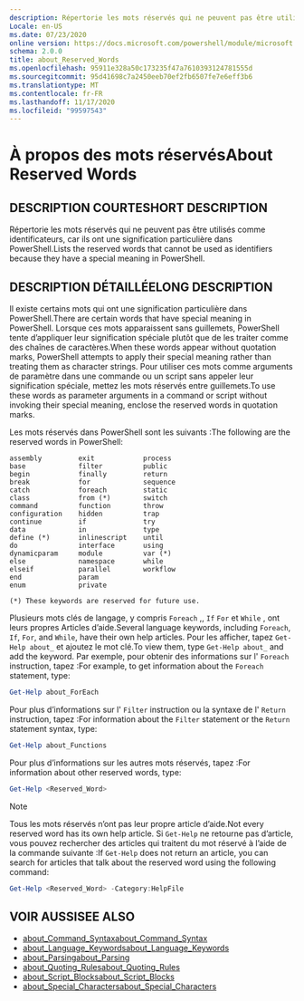 ```yaml
---
description: Répertorie les mots réservés qui ne peuvent pas être utilisés comme identificateurs, car ils ont une signification particulière dans PowerShell.
Locale: en-US
ms.date: 07/23/2020
online version: https://docs.microsoft.com/powershell/module/microsoft.powershell.core/about/about_reserved_words?view=powershell-7.2&WT.mc_id=ps-gethelp
schema: 2.0.0
title: about_Reserved_Words
ms.openlocfilehash: 95911e328a50c173235f47a7610393124781555d
ms.sourcegitcommit: 95d41698c7a2450eeb70ef2fb6507fe7e6eff3b6
ms.translationtype: MT
ms.contentlocale: fr-FR
ms.lasthandoff: 11/17/2020
ms.locfileid: "99597543"
---
```

# <a name="about-reserved-words"></a><span data-ttu-id="0830b-103">À propos des mots réservés</span><span class="sxs-lookup"><span data-stu-id="0830b-103">About Reserved Words</span></span>

## <a name="short-description"></a><span data-ttu-id="0830b-104">DESCRIPTION COURTE</span><span class="sxs-lookup"><span data-stu-id="0830b-104">SHORT DESCRIPTION</span></span>
<span data-ttu-id="0830b-105">Répertorie les mots réservés qui ne peuvent pas être utilisés comme identificateurs, car ils ont une signification particulière dans PowerShell.</span><span class="sxs-lookup"><span data-stu-id="0830b-105">Lists the reserved words that cannot be used as identifiers because they have a special meaning in PowerShell.</span></span>

## <a name="long-description"></a><span data-ttu-id="0830b-106">DESCRIPTION DÉTAILLÉE</span><span class="sxs-lookup"><span data-stu-id="0830b-106">LONG DESCRIPTION</span></span>

<span data-ttu-id="0830b-107">Il existe certains mots qui ont une signification particulière dans PowerShell.</span><span class="sxs-lookup"><span data-stu-id="0830b-107">There are certain words that have special meaning in PowerShell.</span></span> <span data-ttu-id="0830b-108">Lorsque ces mots apparaissent sans guillemets, PowerShell tente d’appliquer leur signification spéciale plutôt que de les traiter comme des chaînes de caractères.</span><span class="sxs-lookup"><span data-stu-id="0830b-108">When these words appear without quotation marks, PowerShell attempts to apply their special meaning rather than treating them as character strings.</span></span> <span data-ttu-id="0830b-109">Pour utiliser ces mots comme arguments de paramètre dans une commande ou un script sans appeler leur signification spéciale, mettez les mots réservés entre guillemets.</span><span class="sxs-lookup"><span data-stu-id="0830b-109">To use these words as parameter arguments in a command or script without invoking their special meaning, enclose the reserved words in quotation marks.</span></span>

<span data-ttu-id="0830b-110">Les mots réservés dans PowerShell sont les suivants :</span><span class="sxs-lookup"><span data-stu-id="0830b-110">The following are the reserved words in PowerShell:</span></span>

```
assembly         exit            process
base             filter          public
begin            finally         return
break            for             sequence
catch            foreach         static
class            from (*)        switch
command          function        throw
configuration    hidden          trap
continue         if              try
data             in              type
define (*)       inlinescript    until
do               interface       using
dynamicparam     module          var (*)
else             namespace       while
elseif           parallel        workflow
end              param
enum             private

(*) These keywords are reserved for future use.
```

<span data-ttu-id="0830b-111">Plusieurs mots clés de langage, y compris `Foreach` ,, `If` `For` et `While` , ont leurs propres Articles d’aide.</span><span class="sxs-lookup"><span data-stu-id="0830b-111">Several language keywords, including `Foreach`, `If`, `For`, and `While`, have their own help articles.</span></span> <span data-ttu-id="0830b-112">Pour les afficher, tapez `Get-Help about_` et ajoutez le mot clé.</span><span class="sxs-lookup"><span data-stu-id="0830b-112">To view them, type `Get-Help about_` and add the keyword.</span></span> <span data-ttu-id="0830b-113">Par exemple, pour obtenir des informations sur l' `Foreach` instruction, tapez :</span><span class="sxs-lookup"><span data-stu-id="0830b-113">For example, to get information about the `Foreach` statement, type:</span></span>

```powershell
Get-Help about_ForEach
```

<span data-ttu-id="0830b-114">Pour plus d’informations sur l' `Filter` instruction ou la syntaxe de l' `Return` instruction, tapez :</span><span class="sxs-lookup"><span data-stu-id="0830b-114">For information about the `Filter` statement or the `Return` statement syntax, type:</span></span>

```powershell
Get-Help about_Functions
```

<span data-ttu-id="0830b-115">Pour plus d’informations sur les autres mots réservés, tapez :</span><span class="sxs-lookup"><span data-stu-id="0830b-115">For information about other reserved words, type:</span></span>

```powershell
Get-Help <Reserved_Word>
```

> [!NOTE]
> <span data-ttu-id="0830b-116">Tous les mots réservés n’ont pas leur propre article d’aide.</span><span class="sxs-lookup"><span data-stu-id="0830b-116">Not every reserved word has its own help article.</span></span> <span data-ttu-id="0830b-117">Si `Get-Help` ne retourne pas d’article, vous pouvez rechercher des articles qui traitent du mot réservé à l’aide de la commande suivante :</span><span class="sxs-lookup"><span data-stu-id="0830b-117">If `Get-Help` does not return an article, you can search for articles that talk about the reserved word using the following command:</span></span>
>
> ```powershell
> Get-Help <Reserved_Word> -Category:HelpFile
> ```

## <a name="see-also"></a><span data-ttu-id="0830b-118">VOIR AUSSI</span><span class="sxs-lookup"><span data-stu-id="0830b-118">SEE ALSO</span></span>

- [<span data-ttu-id="0830b-119">about_Command_Syntax</span><span class="sxs-lookup"><span data-stu-id="0830b-119">about_Command_Syntax</span></span>](about_Command_Syntax.md)
- [<span data-ttu-id="0830b-120">about_Language_Keywords</span><span class="sxs-lookup"><span data-stu-id="0830b-120">about_Language_Keywords</span></span>](about_Language_Keywords.md)
- [<span data-ttu-id="0830b-121">about_Parsing</span><span class="sxs-lookup"><span data-stu-id="0830b-121">about_Parsing</span></span>](about_Parsing.md)
- [<span data-ttu-id="0830b-122">about_Quoting_Rules</span><span class="sxs-lookup"><span data-stu-id="0830b-122">about_Quoting_Rules</span></span>](about_Quoting_Rules.md)
- [<span data-ttu-id="0830b-123">about_Script_Blocks</span><span class="sxs-lookup"><span data-stu-id="0830b-123">about_Script_Blocks</span></span>](about_Script_Blocks.md)
- [<span data-ttu-id="0830b-124">about_Special_Characters</span><span class="sxs-lookup"><span data-stu-id="0830b-124">about_Special_Characters</span></span>](about_Special_Characters.md)
